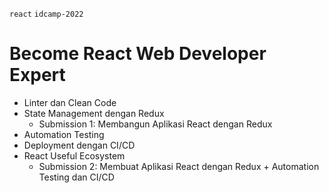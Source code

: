 `react` `idcamp-2022`

# Become React Web Developer Expert

- Linter dan Clean Code
- State Management dengan Redux
  - Submission 1: Membangun Aplikasi React dengan Redux
- Automation Testing
- Deployment dengan CI/CD
- React Useful Ecosystem
  - Submission 2: Membuat Aplikasi React dengan Redux + Automation Testing dan CI/CD